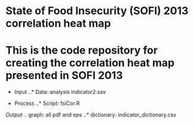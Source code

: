 State of Food Insecurity (SOFI) 2013 correlation heat map
========================================================================

This is the code repository for creating the correlation heat map presented in SOFI 2013
========================================================================

* Input
..* Data: analysis indicator2.sav

* Process
..* Script: fsiCor.R

*Output
..* graph: all pdf and eps
..* dictionary: indicator_dictionary.csv

